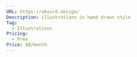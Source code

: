 ```yaml
---
URL: https://absurd.design/
Description: illustrations in hand drawn style
Tag:
  - Illustrations
Pricing:
  - Free
Price: $0/month
---
```

